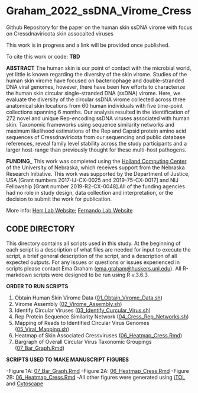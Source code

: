 # Graham_2022_ssDNA_Virome_Cress

Github Repository for the paper on the human skin ssDNA virome with focus on Cressdnaviricota skin assocaited viruses

This work is in progress and a link will be provided once published.

To cite this work or code:
**TBD**

__ABSTRACT__
The human skin is our point of contact with the microbial world, yet little is known regarding the diversity of the skin virome. Studies of the human skin virome have focused on bacteriophage and double-stranded DNA viral genomes, however, there have been few efforts to characterize the human skin circular single-stranded DNA (ssDNA) virome. Here, we evaluate the diversity of the circular ssDNA virome collected across three anatomical skin locations from 60 human individuals with five time-point collections spanning 6 months. Our analysis resulted in the identification of 272 novel and unique Rep-encoding ssDNA viruses associated with human skin. Taxonomic frameworks using sequence similarity networks and maximum likelihood estimations of the Rep and Capsid protein amino acid sequences of Cressdnaviricota from our sequencing and public database references, reveal family level stability across the study participants and a larger host-range than previously thought for these multi-host pathogens. 

__FUNDING___
This work was completed using the [Holland Computing Center](https://hcc.unl.edu/) of the University of Nebraska, which receives support from the Nebraska Research Initiative. This work was supported by the Department of Justice, USA [Grant numbers 2017-IJ-CX-0025 and 2019-75-CX-0017] and NIJ Fellowship [Grant number 2019-R2-CX-0048].All of the funding agencies had no role in study design, data collection and interpretation, or the decision to submit the work for publication.

More info:
[Herr Lab Website](http://herrlab.com/);
[Fernando Lab Website](https://fernandolab.unl.edu/)

 ## CODE DIRECTORY ##
 
 This directory contains all scripts used in this study. At the beginning of each script is a description of what files are needed for input to execute the script, a brief general description of the script, and a description of all expected outputs. For any issues or questions or issues experienced in scripts please contact Ema Graham (ema.graham@huskers.unl.edu). All R-markdown scripts were designed to be run using R v.3.6.3. 

__ORDER TO RUN SCRIPTS__

1. Obtain Human Skin Virome Data ([01_Obtain_Virome_Data.sh](https://github.com/HerrLab/Graham_2022_ssDNA_Virome_Cress/blob/main/CODE/01_Obtain_Virome_Data.sh))
2. Virome Assembly ([02_Virome_Assembly.sh](https://github.com/HerrLab/Graham_2022_ssDNA_Virome_Cress/blob/main/CODE/02_Virome_Assembly.sh))
3. Identify Circular Viruses ([03_Identify_Curcular_Virus.sh](https://github.com/HerrLab/Graham_2022_ssDNA_Virome_Cress/blob/main/CODE/03_Identify_Circular_Virus.sh))
4. Rep Protein Sequence Similarity Network ([04_Cress_Rep_Networks.sh](https://github.com/HerrLab/Graham_2022_ssDNA_Virome_Cress/blob/main/CODE/04_Cress_Rep_Networks.sh))
5. Mapping of Reads to Identified Circular Virus Genomes ([05_Viral_Mapping.sh](https://github.com/HerrLab/Graham_2022_ssDNA_Virome_Cress/blob/main/CODE/05_Viral_Mapping.sh))
6. Heatmap of Skin Associated Cressviruses ([06_Heatmap_Cress.Rmd](https://github.com/HerrLab/Graham_2022_ssDNA_Virome_Cress/blob/main/CODE/06_Heatmap_Cress.Rmd))
7. Bargraph of Overall Circular Virus Taxonomic Groupings ([07_Bar_Graph.Rmd](https://github.com/HerrLab/Graham_2022_ssDNA_Virome_Cress/blob/main/CODE/07_Tax_Bar_Graph.Rmd))

__SCRIPTS USED TO MAKE MANUSCRIPT FIGURES__

-Figure 1A: [07_Bar_Graph.Rmd](https://github.com/HerrLab/Graham_2022_ssDNA_Virome_Cress/blob/main/CODE/07_Tax_Bar_Graph.Rmd)
-Figure 2A: [06_Heatmap_Cress.Rmd](https://github.com/HerrLab/Graham_2022_ssDNA_Virome_Cress/blob/main/CODE/06_Heatmap_Cress.Rmd)
-Figure 2B: [06_Heatmap_Cress.Rmd](https://github.com/HerrLab/Graham_2022_ssDNA_Virome_Cress/blob/main/CODE/06_Heatmap_Cress.Rmd)
-All other figures were generated using [iTOL](https://itol.embl.de) and [Cytoscape](https://cytoscape.org)
